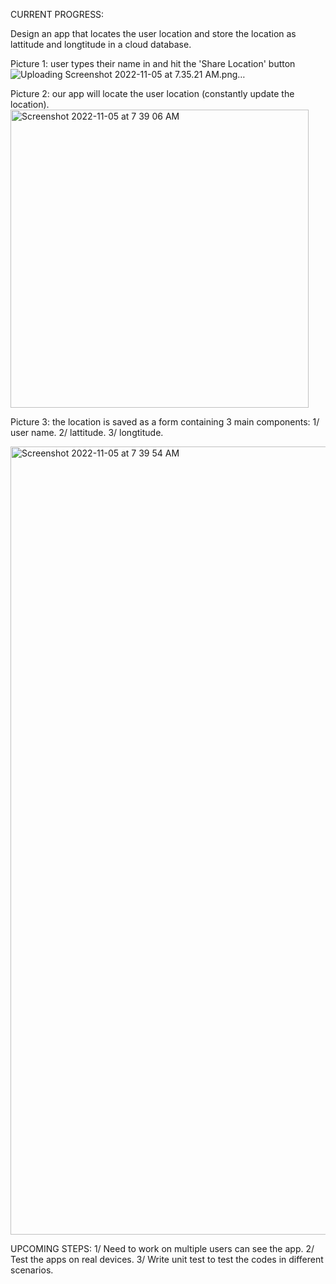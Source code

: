 CURRENT PROGRESS:

Design an app that locates the user location and store the location as lattitude and longtitude in a cloud database. 

Picture 1: user types their name in and hit the 'Share Location' button
![Uploading Screenshot 2022-11-05 at 7.35.21 AM.png…]()

Picture 2: our app will locate the user location (constantly update the location).
<img width="477" alt="Screenshot 2022-11-05 at 7 39 06 AM" src="https://user-images.githubusercontent.com/96477325/200120263-e7dbdd4f-761a-41cf-8ca5-fab4da512e51.png">

Picture 3: the location is saved as a form containing 3 main components:
1/ user name.
2/ lattitude.
3/ longtitude.

<img width="1261" alt="Screenshot 2022-11-05 at 7 39 54 AM" src="https://user-images.githubusercontent.com/96477325/200120296-04ab30cf-3dbe-4cba-9c6e-4d7538bb1161.png">


UPCOMING STEPS:
1/ Need to work on multiple users can see the app.
2/ Test the apps on real devices.
3/ Write unit test to test the codes in different scenarios. 
